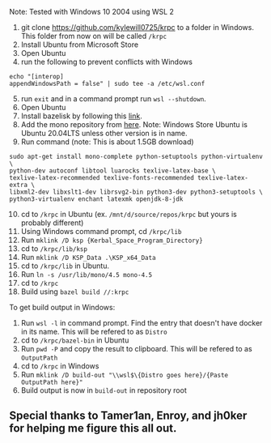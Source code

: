 Note: Tested with Windows 10 2004 using WSL 2

1) git clone https://github.com/kylewill0725/krpc to a folder in Windows. This folder from now on will be called `/krpc`
2) Install Ubuntu from Microsoft Store
3) Open Ubuntu
4) run the following to prevent conflicts with Windows
```
echo "[interop]
appendWindowsPath = false" | sudo tee -a /etc/wsl.conf
```
5) run `exit` and in a command prompt run `wsl --shutdown`.
6) Open Ubuntu
7) Install bazelisk by following this [link](https://docs.bazel.build/versions/3.6.0/install-bazelisk.html).
8) Add the mono repository from [here](https://www.mono-project.com/download/stable/#download-lin-ubuntu). Note: Windows Store Ubuntu is Ubuntu 20.04LTS unless other version is in name.
9) Run command (note: This is about 1.5GB download)
```
sudo apt-get install mono-complete python-setuptools python-virtualenv \
python-dev autoconf libtool luarocks texlive-latex-base \
texlive-latex-recommended texlive-fonts-recommended texlive-latex-extra \
libxml2-dev libxslt1-dev librsvg2-bin python3-dev python3-setuptools \
python3-virtualenv enchant latexmk openjdk-8-jdk
```
10) cd to `/krpc` in Ubuntu (ex. `/mnt/d/source/repos/krpc` but yours is probably different)
11) Using Windows command prompt, cd `/krpc/lib`
12) Run `mklink /D ksp {Kerbal_Space_Program_Directory}`
13) cd to `/krpc/lib/ksp`
14) Run `mklink /D KSP_Data .\KSP_x64_Data`
15) cd to `/krpc/lib` in Ubuntu.
16) Run `ln -s /usr/lib/mono/4.5 mono-4.5`
17) cd to `/krpc`
18) Build using `bazel build //:krpc`

To get build output in Windows:
1) Run `wsl -l` in command prompt. Find the entry that doesn't have docker in its name. This will be refered to as `Distro`
2) cd to `/krpc/bazel-bin` in Ubuntu
3) Run `pwd -P` and copy the result to clipboard. This will be refered to as `OutputPath`
4) cd to `/krpc` in Windows
5) Run `mklink /D build-out "\\wsl$\{Distro goes here}/{Paste OutputPath here}"`
6) Build output is now in `build-out` in repository root
## Special thanks to Tamer1an, Enroy, and jh0ker for helping me figure this all out.